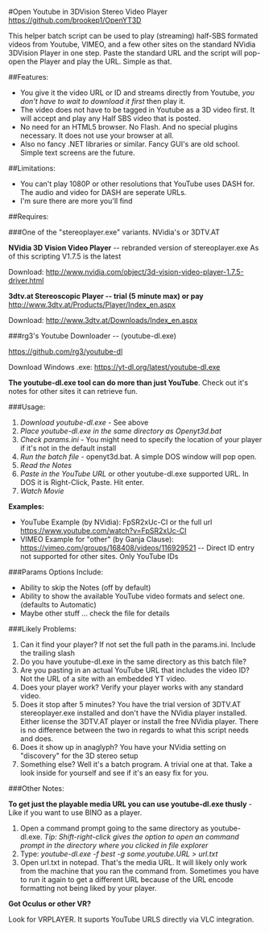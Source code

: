 #Open Youtube in 3DVision Stereo Video Player
https://github.com/brookep1/OpenYT3D

This helper batch script can be used to play (streaming) half-SBS formated videos from Youtube, VIMEO, and a few other sites on the standard NVidia 3DVision Player in one step. Paste the standard URL and the script will pop-open the Player and play the URL. Simple as that.

##Features:

- You give it the video URL or ID and streams directly from Youtube, *you don't have to wait to download it first* then play it. 
- The video does not have to be tagged in Youtube as a 3D video first. It will accept and play any Half SBS video that is posted.
- No need for an HTML5 browser. No Flash. And no special plugins necessary. It does not use your browser at all. 
- Also no fancy .NET libraries or similar. Fancy GUI's are old school. Simple text screens are the future.

##Limitations:
- You can't play 1080P or other resolutions that YouTube uses DASH for. The audio and video for DASH are seperate URLs.
- I'm sure there are more you'll find

##Requires:

###One of the "stereoplayer.exe" variants. NVidia's or 3DTV.AT

**NVidia 3D Vision Video Player** -- rebranded version of stereoplayer.exe
As of this scripting V1.7.5 is the latest

Download: http://www.nvidia.com/object/3d-vision-video-player-1.7.5-driver.html

**3dtv.at Stereoscopic Player -- trial (5 minute max) or pay**
http://www.3dtv.at/Products/Player/Index_en.aspx

Download: http://www.3dtv.at/Downloads/Index_en.aspx

###rg3's Youtube Downloader -- (youtube-dl.exe)

https://github.com/rg3/youtube-dl

Download Windows .exe: https://yt-dl.org/latest/youtube-dl.exe

**The youtube-dl.exe tool can do more than just YouTube**. Check out it's notes for other sites it can retrieve fun.

###Usage:

1. *Download youtube-dl.exe* - See above
2. *Place youtube-dl.exe in the same directory as Openyt3d.bat*
3. *Check params.ini* - You might need to specify the location of your player if it's not in the default install 
4. *Run the batch file* - openyt3d.bat. A simple DOS window will pop open.
5. *Read the Notes*
6. *Paste in the YouTube URL* or other youtube-dl.exe supported URL. In DOS it is Right-Click, Paste. Hit enter.
7. *Watch Movie*

**Examples:**
- YouTube Example (by NVidia): FpSR2xUc-CI or the full url https://www.youtube.com/watch?v=FpSR2xUc-CI
-  VIMEO Example for "other" (by Ganja Clause): https://vimeo.com/groups/168408/videos/116929521
-- Direct ID entry not supported for other sites. Only YouTube IDs

###Params Options Include:
- Ability to skip the Notes (off by default)
- Ability to show the available YouTube video formats and select one. (defaults to Automatic)
- Maybe other stuff ... check the file for details

###Likely Problems:
1. Can it find your player? If not set the full path in the params.ini. Include the trailing slash
2. Do you have youtube-dl.exe in the same directory as this batch file?
3. Are you pasting in an actual YouTube URL that includes the video ID? Not the URL of a site with an embedded YT video.
4. Does your player work? Verify your player works with any standard video.
5. Does it stop after 5 minutes? You have the trial version of 3DTV.AT stereoplayer.exe installed and don't have the NVidia player installed. Either license the 3DTV.AT player or install the free NVidia player. There is no difference between the two in regards to what this script needs and does.
6. Does it show up in anaglyph? You have your NVidia setting on "discovery" for the 3D stereo setup
7. Something else? Well it's a batch program. A trivial one at that. Take a look inside for yourself and see if it's an easy fix for you.

###Other Notes:

**To get just the playable media URL you can use youtube-dl.exe thusly** - Like if you want to use BINO as a player.

1. Open a command prompt going to the same directory as youtube-dl.exe. *Tip: Shift-right-click gives the option to open an command prompt in the directory where you clicked in file explorer*
2. Type: *youtube-dl.exe -f best -g some.youtube.URL > url.txt*
3. Open url.txt in notepad. That's the media URL. It will likely only work from the machine that you ran the command from. Sometimes you have to run it again to get a different URL because of the URL encode formatting not being liked by your player.

**Got Oculus or other VR?**

Look for VRPLAYER. It suports YouTube URLS directly via VLC integration.
